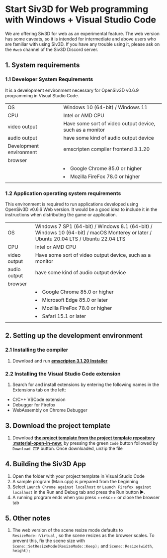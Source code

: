 # Start Siv3D for Web programming with Windows + Visual Studio Code

We are offering Siv3D for web as an experimental feature. The web version has some caveats, so it is intended for intermediate and above users who are familiar with using Siv3D. If you have any trouble using it, please ask on the `#web` channel of the Siv3D Discord server.

## 1. System requirements

### 1.1 Developer System Requirements

It is a development environment necessary for OpenSiv3D v0.6.9 programming in Visual Studio Code.

|                         |                                                          |
|-------------------------|----------------------------------------------------------|
| OS                      | Windows 10 (64-bit) / Windows 11                         |
| CPU                     | Intel or AMD CPU                                         |
| video output            | Have some sort of video output device, such as a monitor |
| audio output            | have some kind of audio output device                    |
| Development environment | emscripten compiler frontend 3.1.20                      |
| browser                 | <ul>                                                     |
|                         | <li>Google Chrome 85.0 or higher</li>                    |
|                         | <li>Mozilla FireFox 78.0 or higher</li>                  |
|                         | </ul>                                                    |

### 1.2 Application operating system requirements

This environment is required to run applications developed using OpenSiv3D v0.6.6 Web version. It would be a good idea to include it in the instructions when distributing the game or application.

|              |                                                                                                                                     |
|--------------|-------------------------------------------------------------------------------------------------------------------------------------|
| OS           | Windows 7 SP1 (64-bit) / Windows 8.1 (64-bit) / Windows 10 (64-bit) / macOS Monterey or later / Ubuntu 20.04 LTS / Ubuntu 22.04 LTS |
| CPU          | Intel or AMD CPU                                                                                                                    |
| video output | Have some sort of video output device, such as a monitor                                                                            |
| audio output | have some kind of audio output device                                                                                               |
| browser      | <ul>                                                                                                                                |
|              | <li>Google Chrome 85.0 or higher</li>                                                                                               |
|              | <li>Microsoft Edge 85.0 or later</li>                                                                                               |
|              | <li>Mozilla FireFox 78.0 or higher</li>                                                                                             |
|              | <li>Safari 15.1 or later</li>                                                                                                       |
|              | </ul>                                                                                                                               |

## 2. Setting up the development environment

### 2.1 Installing the compiler

1. Download and run **[emscripten 3.1.20 Installer](//github.com/nokotan/EmscriptenInstaller/releases/download/v0.1.2/EmscriptenOffline.exe)**

### 2.2 Installing the Visual Studio Code extension

1. Search for and install extensions by entering the following names in the Extensions tab on the left:

- C/C++ VSCode extension
- Debugger for Firefox
- WebAssembly on Chrome Debugger

## 3. Download the project template

1. Download **[the project template from the project template repository :material-open-in-new:](https://github.com/nokotan/OpenSiv3DForWeb-VSCode)** by pressing the green `Code` button followed by `Download ZIP` button. Once downloaded, unzip the file

## 4. Building the Siv3D App

1. Open the folder with your project template in Visual Studio Code
2. A sample program (Main.cpp) is prepared from the beginning
3. Select `Launch Chrome against localhost` or `Launch Firefox against localhost` in the Run and Debug tab and press the Run button ▶️.
4. A running program ends when you press ++esc++ or close the browser tab

## 5. Other notes

1. The web version of the scene resize mode defaults to `ResizeMode::Virtual` , so the scene resizes as the browser scales. To prevent this, fix the scene size with `Scene::SetResizeMode(ResizeMode::Keep);` and `Scene::Resize(width, height);`
